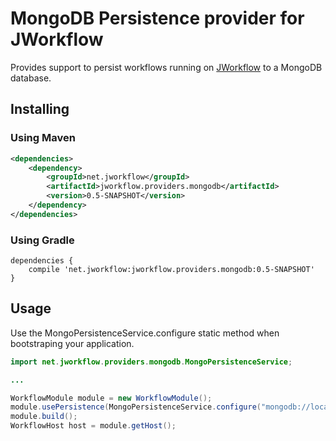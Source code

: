 # MongoDB Persistence provider for JWorkflow

Provides support to persist workflows running on [JWorkflow](../README.md) to a MongoDB database.

## Installing

### Using Maven

```xml
<dependencies>
    <dependency>
        <groupId>net.jworkflow</groupId>
        <artifactId>jworkflow.providers.mongodb</artifactId>
        <version>0.5-SNAPSHOT</version>
    </dependency>
</dependencies>
```

### Using Gradle

```Gradle
dependencies { 
    compile 'net.jworkflow:jworkflow.providers.mongodb:0.5-SNAPSHOT'
}
```


## Usage

Use the MongoPersistenceService.configure static method when bootstraping your application.

```java
import net.jworkflow.providers.mongodb.MongoPersistenceService;

...

WorkflowModule module = new WorkflowModule();
module.usePersistence(MongoPersistenceService.configure("mongodb://localhost:27017/jworkflow"));
module.build();
WorkflowHost host = module.getHost();

```
